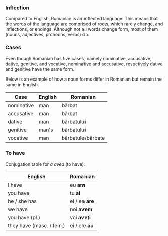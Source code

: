 ### Inflection

Compared to English, Romanian is an inflected language. This means that the words
of the language are comprised of roots, which rarely change, and inflections,
or endings. Although not all words change form, most of them (nouns, adjectives,
pronouns, verbs) do.

### Cases

Even though Romanian has five cases, namely nominative, accusative, dative,
genitive, and vocative, nominative and accusative, respetively dative and genitive
have the same form.

Below is an example of how a noun forms differ in Romanian but remain the same
in English.

| Case       | English | Romanian          |
|------------|---------|-------------------|
| nominative | man     | bărbat            |
| accusative | man     | bărbat            |
| dative     | man     | bărbatului        |
| genitive   | man's   | bărbatului        |
| vocative   | man     | bărbatule/bărbate |

### To have

Conjugation table for *a avea* (to have).

| English                  | Romanian        |
|--------------------------|-----------------|
| I have                   | eu **am**       |
| you have                 | tu **ai**       |       
| he / she has             | el / ea **are** |
| we have                  | noi **avem**    |
| you have (pl.)           | voi **aveţi**   |
| they have (masc. / fem.) | ei / ele **au** |

